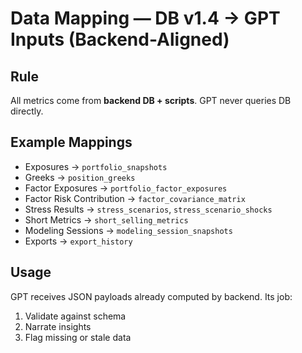 # Data Mapping — DB v1.4 → GPT Inputs (Backend-Aligned)

## Rule
All metrics come from **backend DB + scripts**. GPT never queries DB directly.

## Example Mappings
- Exposures → `portfolio_snapshots`
- Greeks → `position_greeks`
- Factor Exposures → `portfolio_factor_exposures`
- Factor Risk Contribution → `factor_covariance_matrix`
- Stress Results → `stress_scenarios`, `stress_scenario_shocks`
- Short Metrics → `short_selling_metrics`
- Modeling Sessions → `modeling_session_snapshots`
- Exports → `export_history`

## Usage
GPT receives JSON payloads already computed by backend. Its job:
1. Validate against schema
2. Narrate insights
3. Flag missing or stale data
